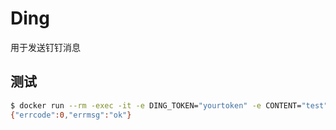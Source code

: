 # Ding

用于发送钉钉消息

## 测试

```bash
$ docker run --rm -exec -it -e DING_TOKEN="yourtoken" -e CONTENT="test" vflong/ding     
{"errcode":0,"errmsg":"ok"}
```

